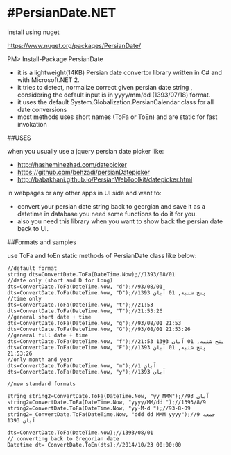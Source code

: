 #PersianDate.NET
===============
install using nuget

https://www.nuget.org/packages/PersianDate/

PM> Install-Package PersianDate

- it is a lightweight(14KB) Persian date convertor library written in C# and with Microsoft.NET 2.
- it tries to detect, normalize  correct given persian date string , considering the default input is in yyyy/mm/dd (1393/07/18) format.
- it uses the default System.Globalization.PersianCalendar class for all date conversions
- most methods uses short names (ToFa or ToEn) and are static for fast invokation

##USES

when you usually use a jquery persian date picker like:
- http://hasheminezhad.com/datepicker 
- https://github.com/behzadi/persianDatepicker
- http://babakhani.github.io/PersianWebToolkit/datepicker.html

in webpages or any other apps in UI side and want to:
- convert your persian date string back to georgian and save it as a datetime in database you need some functions to do it for you. 
- also you need this library when you want to show back the persian date back to UI.

##Formats and samples

use ToFa and toEn static methods of PersianDate class like below:

    //default format 
    string dts=ConvertDate.ToFa(DateTime.Now);//1393/08/01
    //date only (short and D for Long)
    dts=ConvertDate.ToFa(DateTime.Now, "d");//93/08/01 
    dts=ConvertDate.ToFa(DateTime.Now, "D");//پنج شنبه, 01 آبان 1393
    //time only 
    dts=ConvertDate.ToFa(DateTime.Now, "t");//21:53 
    dts=ConvertDate.ToFa(DateTime.Now, "T");//21:53:26
    //general short date + time
    dts=ConvertDate.ToFa(DateTime.Now, "g");//93/08/01 21:53 
    dts=ConvertDate.ToFa(DateTime.Now, "G");//93/08/01 21:53:26
    //general full date + time
    dts=ConvertDate.ToFa(DateTime.Now, "f");//پنج شنبه, 01 آبان 1393 21:53 
    dts=ConvertDate.ToFa(DateTime.Now, "F");//پنج شنبه, 01 آبان 1393 21:53:26
    //only month and year
    dts=ConvertDate.ToFa(DateTime.Now, "m");//آبان 1 
    dts=ConvertDate.ToFa(DateTime.Now, "y");//1393 آبان
    
    //new standard formats 
    
    string string2=ConvertDate.ToFa(DateTime.Now, "yy MMM");//93 آبان 
    string2=ConvertDate.ToFa(DateTime.Now, "yyyy/MM/dd ");//1393/8/9 
    string2=ConvertDate.ToFa(DateTime.Now, "yy-M-d ");//93-8-09
    string2= ConvertDate.ToFa(DateTime.Now, "ddd dd MMM yyyy");//جمعه 9 آبان 1393
    
    dts=ConvertDate.ToFa(DateTime.Now);//1393/08/01
    // converting back to Gregorian date 
    Datetime dt= ConvertDate.ToEn(dts);//2014/10/23 00:00:00

